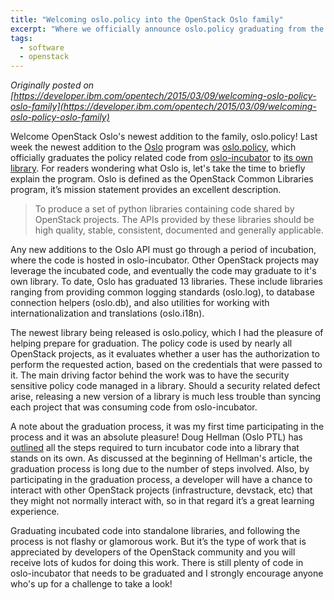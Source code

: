 ```yaml
---
title: "Welcoming oslo.policy into the OpenStack Oslo family"
excerpt: "Where we officially announce oslo.policy graduating from the incubator"
tags: 
  - software
  - openstack
---
```


_Originally posted on [https://developer.ibm.com/opentech/2015/03/09/welcoming-oslo-policy-oslo-family](https://developer.ibm.com/opentech/2015/03/09/welcoming-oslo-policy-oslo-family)_

Welcome OpenStack Oslo's newest addition to the family, oslo.policy! Last week the newest addition to the [Oslo](https://wiki.openstack.org/Oslo) program was [oslo.policy](https://pypi.python.org/pypi/oslo.policy), which officially graduates the policy related code from [oslo-incubator](https://github.com/openstack/oslo-incubator/) to [its own library](https://github.com/openstack/oslo.policy). For readers wondering what Oslo is, let's take the time to briefly explain the program. Oslo is defined as the OpenStack Common Libraries program, it’s mission statement provides an excellent description.

> To produce a set of python libraries containing code shared by OpenStack projects. The APIs provided by these libraries should be high quality, stable, consistent, documented and generally applicable.

Any new additions to the Oslo API must go through a period of incubation, where the code is hosted in oslo-incubator. Other OpenStack projects may leverage the incubated code, and eventually the code may graduate to it's own library. To date, Oslo has graduated 13 libraries. These include libraries ranging from providing common logging standards (oslo.log), to database connection helpers (oslo.db), and also utilities for working with internationalization and translations (oslo.i18n).

The newest library being released is oslo.policy, which I had the pleasure of helping prepare for graduation. The policy code is used by nearly all OpenStack projects, as it evaluates whether a user has the authorization to perform the requested action, based on the credentials that were passed to it. The main driving factor behind the work was to have the security sensitive policy code managed in a library. Should a security related defect arise, releasing a new version of a library is much less trouble than syncing each project that was consuming code from oslo-incubator.

A note about the graduation process, it was my first time participating in the process and it was an absolute pleasure! Doug Hellman (Oslo PTL) has [outlined](https://wiki.openstack.org/wiki/Oslo/CreatingANewLibrary) all the steps required to turn incubator code into a library that stands on its own. As discussed at the beginning of Hellman's article, the graduation process is long due to the number of steps involved. Also, by participating in the graduation process, a developer will have a chance to interact with other OpenStack projects (infrastructure, devstack, etc) that they might not normally interact with, so in that regard it’s a great learning experience.

Graduating incubated code into standalone libraries, and following the process is not flashy or glamorous work. But it’s the type of work that is appreciated by developers of the OpenStack community and you will receive lots of kudos for doing this work. There is still plenty of code in oslo-incubator that needs to be graduated and I strongly encourage anyone who's up for a challenge to take a look!
